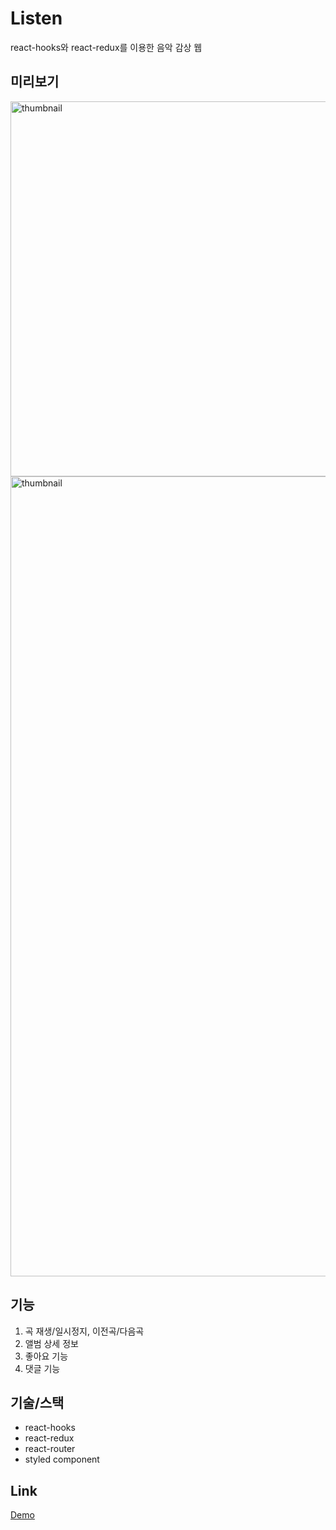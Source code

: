 # Listen

react-hooks와 react-redux를 이용한 음악 감상 웹

## 미리보기

<img width="600" alt="thumbnail" src="https://user-images.githubusercontent.com/65945909/131302170-1a0855bf-0781-4114-b3a0-b13fd8eacb7c.gif">

<img width="1280" alt="thumbnail" src="https://user-images.githubusercontent.com/65945909/131303007-77f1c670-f695-42c3-ae0b-6d9b89257386.gif">

## 기능

1. 곡 재생/일시정지, 이전곡/다음곡
2. 앨범 상세 정보
3. 좋아요 기능
4. 댓글 기능

## 기술/스택

- react-hooks
- react-redux
- react-router
- styled component

## Link

[Demo](http://coolmj97.github.io/Listen)

